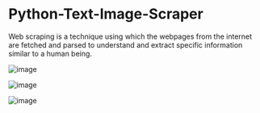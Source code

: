 # Python-Text-Image-Scraper

Web scraping is a technique using which the webpages from the internet are fetched and parsed to understand and extract specific information similar to a human being.

![image](https://user-images.githubusercontent.com/61689146/78498827-45927700-777f-11ea-8ae5-623efe10bcad.png)

![image](https://user-images.githubusercontent.com/61689146/78498832-5216cf80-777f-11ea-9694-bbc6c5471c73.png)



![image](https://user-images.githubusercontent.com/61689146/78498895-f7ca3e80-777f-11ea-8499-b08c3b55de88.png)
